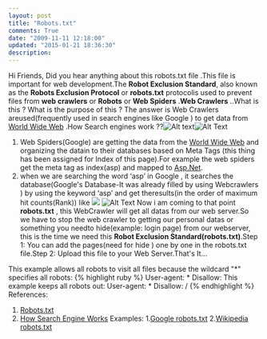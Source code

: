 ```yaml
---
layout: post
title: "Robots.txt"
comments: True
date: "2009-11-11 12:18:00"
updated: "2015-01-21 18:36:30"
description: 
---
```


Hi Friends,
Did you hear anything about this robots.txt file .This file is important for web development.The **Robot Exclusion Standard**, also known as the **Robots Exclusion Protocol** or **robots.txt** protocolis used to prevent files from **web crawlers** or **Robots** or **Web Spiders** .**Web Crawlers** ..What is this ? What is the purpose of this ? The answer is Web Crawlers areused(frequently used in search engines like Google ) to get data from [World Wide Web](http://en.wikipedia.org/wiki/World_Wide_Web) .How Search engines work ??![Alt text](http://1.bp.blogspot.com/-_w11_ktWZ-k/UhpiZRAuk2I/AAAAAAAAIJk/xngKkwsfVB0/s1600/searchenginechart.gif)![Alt Text](http://1.bp.blogspot.com/-_w11_ktWZ-k/UhpiZRAuk2I/AAAAAAAAIJk/xngKkwsfVB0/s320/searchenginechart.gif") 
1. Web Spiders(Google) are getting the data from the [World Wide Web](http://en.wikipedia.org/wiki/World_Wide_Web") and organizing the datain to their databases based on Meta Tags (this thing has been assigned for Index of this page).For example the web spiders get the meta tag as index(asp) and mapped to <a href="http://www.asp.net/" target="_blank">Asp.Net</a>.
2. when we are searching the word ‘asp’ in Google , it searches the database(Google's Database-It was already filled by using Webcrawlers ) by using the keyword ‘asp’ and get theresults(in the order of maximum hit counts(Rank)) like ![](http://4.bp.blogspot.com/-F07dvslIUGI/UhpiZTesrdI/AAAAAAAAIJw/XoeZk-6stcQ/s1600/aspsearch.jpg") ![Alt Text](http://4.bp.blogspot.com/-F07dvslIUGI/UhpiZTesrdI/AAAAAAAAIJw/XoeZk-6stcQ/s320/aspsearch.jpg)
Now i am coming to that point **robots.txt** , this WebCrawler will get all datas from our web server.So we have to stop the web crawler to getting our personal datas or something you needto hide(example: login page) from our webserver, this is the time we need this **Robot Exclusion Standard(robots.txt)**.Step 1: You can add the pages(need for hide ) one by one in the robots.txt file.Step 2: Upload this file to your Web Server.That's It…

 This example allows all robots to visit all files because
 the wildcard "*"  specifies all robots:
{% highlight ruby %}
User-agent: *
Disallow:
This example keeps all robots out:
User-agent: *
Disallow: /
{% endhighlight %}
References:
1. <a href="http://en.wikipedia.org/wiki/Robots_exclusion_standard" target="_blank">Robots.txt</a><span style="color: #333333;">
2. <a href="http://computer.howstuffworks.com/search-engine.htm" target="_blank">How Search Engine Works</a>
Examples:
1.<a href="http://www.google.com/robots.txt" target="_blank">Google robots.txt</a>
2.<a href="http://en.wikipedia.org/robots.txt" target="_blank">Wikipedia robots.txt</a>


